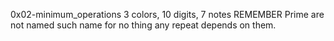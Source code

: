 0x02-minimum_operations 3 colors, 10 digits, 7 notes
REMEMBER Prime are not named such name for no thing any repeat depends on them.
